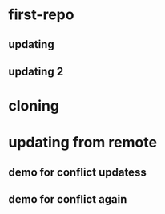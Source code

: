 # first-repo 

## updating
## updating 2

# cloning
# updating from remote

## demo for conflict updatess

## demo for conflict again